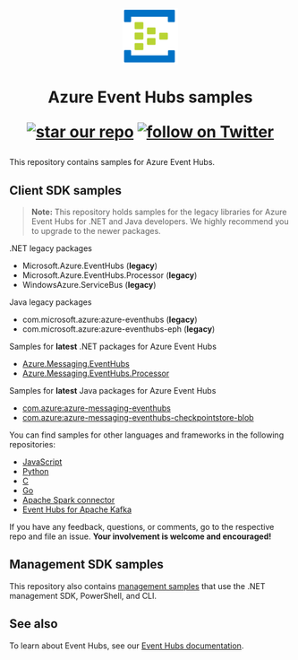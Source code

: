 <p align="center">
  <img src="event-hubs.png" alt="Microsoft Azure Event Hubs" width="100"/>
</p>

<h1 align="center">Azure Event Hubs samples
<p align="center">
  <a href="#star-our-repo">
        <img src="https://img.shields.io/github/stars/azure/azure-event-hubs.svg?style=social&label=Stars"
            alt="star our repo"></a>
  <a href="https://twitter.com/intent/follow?screen_name=azureeventhubs" target="_blank">
        <img src="https://img.shields.io/twitter/url/http/shields.io.svg?style=social&label=Follow%20@azureeventhubs"
            alt="follow on Twitter"></a>
</p></h1>

This repository contains samples for Azure Event Hubs. 

## Client SDK samples

> **Note:** This repository holds samples for the legacy libraries for Azure Event Hubs for .NET and Java developers. We highly recommend you to upgrade to the newer packages.

.NET legacy packages

- Microsoft.Azure.EventHubs (**legacy**)
- Microsoft.Azure.EventHubs.Processor (**legacy**)
- WindowsAzure.ServiceBus (**legacy**)

Java legacy packages

- com.microsoft.azure:azure-eventhubs (**legacy**)
- com.microsoft.azure:azure-eventhubs-eph (**legacy**)

Samples for **latest** .NET packages for Azure Event Hubs

- [Azure.Messaging.EventHubs](https://docs.microsoft.com/samples/azure/azure-sdk-for-net/azuremessagingeventhubs-samples/)
- [Azure.Messaging.EventHubs.Processor](https://docs.microsoft.com/samples/azure/azure-sdk-for-net/azuremessagingeventhubsprocessor-samples/)

Samples for **latest** Java packages for Azure Event Hubs

- [com.azure:azure-messaging-eventhubs](https://github.com/Azure/azure-sdk-for-java/tree/master/sdk/eventhubs/azure-messaging-eventhubs/src/samples)
- [com.azure:azure-messaging-eventhubs-checkpointstore-blob](https://github.com/Azure/azure-sdk-for-java/tree/master/sdk/eventhubs/azure-messaging-eventhubs-checkpointstore-blob/src/samples)

You can find samples for other languages and frameworks in the following repositories: 
- [JavaScript](https://github.com/Azure/azure-sdk-for-js/tree/master/sdk/eventhub/event-hubs/samples)
- [Python](https://github.com/Azure/azure-sdk-for-python/tree/master/sdk/eventhub/azure-eventhub/samples)
- [C](https://github.com/azure/azure-event-hubs-c)
- [Go](https://pkg.go.dev/github.com/Azure/azure-sdk-for-go/sdk/messaging/azeventhubs#section-documentation)
- [Apache Spark connector](https://github.com/Azure/azure-event-hubs-spark)
- [Event Hubs for Apache Kafka](https://github.com/Azure/azure-event-hubs-for-kafka)

If you have any feedback, questions, or comments, go to the respective repo and file an issue. **Your involvement is welcome and encouraged!**

## Management SDK samples
This repository also contains [management samples](https://github.com/Azure/azure-event-hubs/tree/master/samples/Management) that use the .NET management SDK, PowerShell, and CLI. 


## See also
To learn about Event Hubs, see our [Event Hubs documentation](https://docs.microsoft.com/en-us/azure/event-hubs/).
